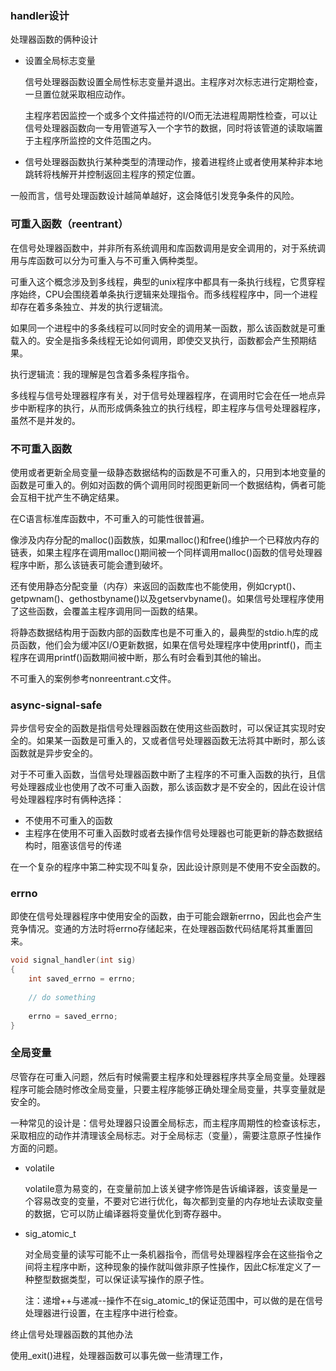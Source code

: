 ### handler设计

处理器函数的俩种设计

- 设置全局标志变量

  信号处理器函数设置全局性标志变量并退出。主程序对次标志进行定期检查，一旦置位就采取相应动作。

  主程序若因监控一个或多个文件描述符的I/O而无法进程周期性检查，可以让信号处理器函数向一专用管道写入一个字节的数据，同时将该管道的读取端置于主程序所监控的文件范围之内。

- 信号处理器函数执行某种类型的清理动作，接着进程终止或者使用某种非本地跳转将栈解开并控制返回主程序的预定位置。

一般而言，信号处理函数设计越简单越好，这会降低引发竞争条件的风险。



### 可重入函数（reentrant）

在信号处理器函数中，并非所有系统调用和库函数调用是安全调用的，对于系统调用与库函数可以分为可重入与不可重入俩种类型。



可重入这个概念涉及到多线程，典型的unix程序中都具有一条执行线程，它贯穿程序始终，CPU会围绕着单条执行逻辑来处理指令。而多线程程序中，同一个进程却存在着多条独立、并发的执行逻辑流。

如果同一个进程中的多条线程可以同时安全的调用某一函数，那么该函数就是可重载入的。安全是指多条线程无论如何调用，即使交叉执行，函数都会产生预期结果。



执行逻辑流：我的理解是包含着多条程序指令。



多线程与信号处理器程序有关，对于信号处理器程序，在调用时它会在任一地点异步中断程序的执行，从而形成俩条独立的执行线程，即主程序与信号处理器程序，虽然不是并发的。



### 不可重入函数

使用或者更新全局变量一级静态数据结构的函数是不可重入的，只用到本地变量的函数是可重入的。例如对函数的俩个调用同时视图更新同一个数据结构，俩者可能会互相干扰产生不确定结果。



在C语言标准库函数中，不可重入的可能性很普遍。

像涉及内存分配的malloc()函数族，如果malloc()和free()维护一个已释放内存的链表，如果主程序在调用malloc()期间被一个同样调用malloc()函数的信号处理器程序中断，那么该链表可能会遭到破坏。

还有使用静态分配变量（内存）来返回的函数库也不能使用，例如crypt()、getpwnam()、gethostbyname()以及getservbyname()。如果信号处理程序使用了这些函数，会覆盖主程序调用同一函数的结果。

将静态数据结构用于函数内部的函数库也是不可重入的，最典型的stdio.h库的成员函数，他们会为缓冲区I/O更新数据，如果在信号处理程序中使用printf()，而主程序在调用printf()函数期间被中断，那么有时会看到其他的输出。

不可重入的案例参考nonreentrant.c文件。



### async-signal-safe

异步信号安全的函数是指信号处理器函数在使用这些函数时，可以保证其实现时安全的。如果某一函数是可重入的，又或者信号处理器函数无法将其中断时，那么该函数就是异步安全的。



对于不可重入函数，当信号处理器函数中断了主程序的不可重入函数的执行，且信号处理器成业也使用了改不可重入函数，那么该函数才是不安全的，因此在设计信号处理器程序时有俩种选择：

- 不使用不可重入的函数
- 主程序在使用不可重入函数时或者去操作信号处理器也可能更新的静态数据结构时，阻塞该信号的传递

在一个复杂的程序中第二种实现不叫复杂，因此设计原则是不使用不安全函数的。



### errno

即使在信号处理器程序中使用安全的函数，由于可能会跟新errno，因此也会产生竞争情况。变通的方法时将errno存储起来，在处理器函数代码结尾将其重置回来。

```c
void signal_handler(int sig)
{
    int saved_errno = errno;
    
    // do something
    
    errno = saved_errno;
}
```



### 全局变量

尽管存在可重入问题，然后有时候需要主程序和处理器程序共享全局变量。处理器程序可能会随时修改全局变量，只要主程序能够正确处理全局变量，共享变量就是安全的。

一种常见的设计是：信号处理器只设置全局标志，而主程序周期性的检查该标志，采取相应的动作并清理该全局标志。对于全局标志（变量），需要注意原子性操作方面的问题。

- volatile

  volatile意为易变的，在变量前加上该关键字修饰是告诉编译器，该变量是一个容易改变的变量，不要对它进行优化，每次都到变量的内存地址去读取变量的数据，它可以防止编译器将变量优化到寄存器中。

- sig_atomic_t

  对全局变量的读写可能不止一条机器指令，而信号处理器程序会在这些指令之间将主程序中断，这种现象的操作就叫做非原子性操作，因此C标准定义了一种整型数据类型，可以保证读写操作的原子性。

  注：递增++与递减--操作不在sig_atomic_t的保证范围中，可以做的是在信号处理器进行设置，在主程序中进行检查。



终止信号处理器函数的其他办法

使用_exit()进程，处理器函数可以事先做一些清理工作，



